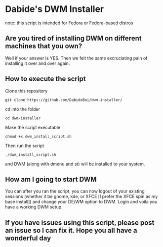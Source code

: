 # Dabide's DWM Installer
note: this script is intended for Fedora or Fedora-based distros

## Are you tired of installing DWM on different machines that you own?
Well if your answer is YES. Then we felt the same excruciating pain of installing it over and over again. 

## How to execute the script
Clone this repository
```
git clone https://github.com/DabideBoi/dwm-installer/
```

cd into the folder

```
cd dwm-installer
```

Make the script executable
```
chmod +x dwm_install_script.sh
```

Then run the script
```
./dwm_install_script.sh
```

and DWM (along with dmenu and st) will be installed to your system.

## How am I going to start DWM
You can after you ran the script, you can now logout of your existing sessions (whether it be gnome, kde, or XFCE [I prefer the XFCE spin as my base install]) and change your DE/WM option to DWM. Login and voila you have a working DWM setup.

## If you have issues using this script, please post an issue so I can fix it. Hope you all have a wonderful day
